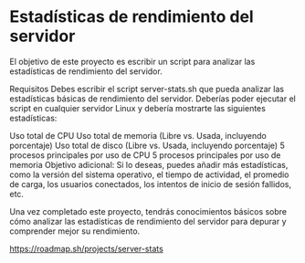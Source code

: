 # Estadísticas de rendimiento del servidor

El objetivo de este proyecto es escribir un script para analizar las estadísticas de rendimiento del servidor.

Requisitos
Debes escribir el script server-stats.sh que pueda analizar las estadísticas básicas de rendimiento del servidor. Deberías poder ejecutar el script en cualquier servidor Linux y debería mostrarte las siguientes estadísticas:

Uso total de CPU
Uso total de memoria (Libre vs. Usada, incluyendo porcentaje)
Uso total de disco (Libre vs. Usada, incluyendo porcentaje)
5 procesos principales por uso de CPU
5 procesos principales por uso de memoria
Objetivo adicional: Si lo deseas, puedes añadir más estadísticas, como la versión del sistema operativo, el tiempo de actividad, el promedio de carga, los usuarios conectados, los intentos de inicio de sesión fallidos, etc.

Una vez completado este proyecto, tendrás conocimientos básicos sobre cómo analizar las estadísticas de rendimiento del servidor para depurar y comprender mejor su rendimiento.

https://roadmap.sh/projects/server-stats
